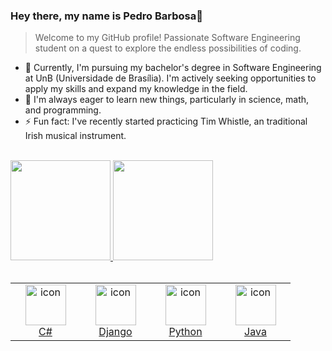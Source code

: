 

### Hey there, my name is Pedro Barbosa👋 
> Welcome to my GitHub profile! Passionate Software Engineering student on a quest to explore the endless possibilities of coding.

- 🔭 Currently, I'm pursuing my bachelor's degree in Software Engineering at UnB (Universidade de Brasília). I'm actively seeking opportunities to apply my skills and expand my knowledge in the field.
- 🌱 I'm always eager to learn new things, particularly in science, math, and programming. 
- ⚡ Fun fact: I've recently started practicing Tim Whistle, an traditional Irish musical instrument. 

<br>

<div>
  <a href="https://github.com/pedrobarbosaocb">
  <img height="160em" src="https://bellomia-readme-stats.vercel.app/api?username=pedrobarbosaocb&show_icons=true&theme=jolly&include_all_commits=true&count_private=true"/>
  <img height="160em" src="https://bellomia-readme-stats.vercel.app/api/top-langs/?username=pedrobarbosaocb&layout=compact&langs_count=7&theme=jolly"/>
</div>

<br>

<table>
  <tr>
    <td align="center" width="96">
      <a href="#macropower-tech">
        <img src="https://techstack-generator.vercel.app/csharp-icon.svg" alt="icon" width="65" height="65" />
      </a>
      <br>C#
    </td>
    <td align="center" width="96">
      <a href="#macropower-tech">
        <img src="https://techstack-generator.vercel.app/django-icon.svg" alt="icon" width="65" height="65" />
      </a>
      <br>Django
    </td>
    <td align="center" width="96">
      <a href="#macropower-tech">
        <img src="https://techstack-generator.vercel.app/python-icon.svg" alt="icon" width="65" height="65" />
      </a>
      <br>Python
    </td>
    <td align="center" width="96">
      <a href="#macropower-tech">
        <img src="https://techstack-generator.vercel.app/java-icon.svg" alt="icon" width="65" height="65" />
      </a>
      <br>Java
    </td>
  </tr>


